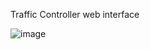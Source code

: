 Traffic Controller web interface 

![image](https://user-images.githubusercontent.com/7522741/188684225-b57d288b-ae67-489c-8866-ade59f9d8d1d.png)
